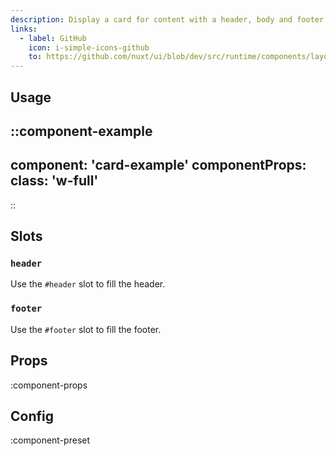 ```yaml
---
description: Display a card for content with a header, body and footer.
links:
  - label: GitHub
    icon: i-simple-icons-github
    to: https://github.com/nuxt/ui/blob/dev/src/runtime/components/layout/Card.vue
---
```


## Usage

::component-example
---
component: 'card-example'
componentProps:
  class: 'w-full'
---
::

## Slots

### `header`

Use the `#header` slot to fill the header.

### `footer`

Use the `#footer` slot to fill the footer.

## Props

:component-props

## Config

:component-preset
